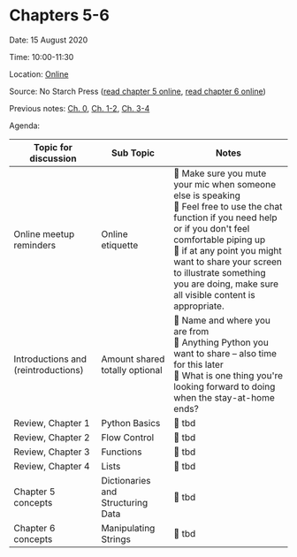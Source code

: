# Chapters 5-6

Date: 15 August 2020

Time: 10:00-11:30

Location: [Online](https://meet.google.com/xfy-wqgu-wdc)

Source: No Starch Press ([read chapter 5 online](https://automatetheboringstuff.com/2e/chapter5/), [read chapter 6 online](https://automatetheboringstuff.com/2e/chapter6/))

Previous notes: [Ch. 0](ch0.md), [Ch. 1-2](ch1-2.md), [Ch. 3-4](ch3-4.md)

Agenda:

**Topic for discussion** | **Sub Topic** | **Notes** |
-- | -- | --
Online meetup reminders |Online etiquette |:sparkling_heart: Make sure you mute your mic when someone else is speaking<br>:sparkling_heart: Feel free to use the chat function if you need help or if you don't feel comfortable piping up<br>:sparkling_heart: if at any point you might want to share your screen to illustrate something you are doing, make sure all visible content is appropriate. |
Introductions and (reintroductions) | Amount shared totally optional |:sparkling_heart: Name and where you are from<br>:sparkling_heart: Anything Python you want to share – also time for this later<br>:sparkling_heart: What is one thing you're looking forward to doing when the stay-at-home ends?
Review, Chapter 1 | Python Basics |:sparkling_heart: tbd
Review, Chapter 2 | Flow Control |:sparkling_heart: tbd
Review, Chapter 3 | Functions |:sparkling_heart: tbd
Review, Chapter 4 | Lists |:sparkling_heart: tbd
Chapter 5 concepts | Dictionaries and Structuring Data |:sparkling_heart: tbd
Chapter 6 concepts | Manipulating Strings |:sparkling_heart: tbd
